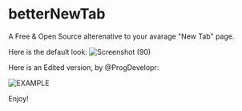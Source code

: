 # betterNewTab
A Free & Open Source alterenative to your avarage "New Tab" page.



Here is the default look:
![Screenshot (90)](https://github.com/user-attachments/assets/9bdf10d0-48c4-47ae-b53d-5e795ec9850b)






Here is an Edited version, by @ProgDevelopr:


![EXAMPLE](https://github.com/user-attachments/assets/5fe70b29-b72a-4896-bc32-979df5b618fc)



Enjoy!
